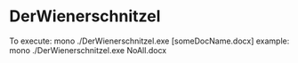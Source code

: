 DerWienerschnitzel
==================


To execute: mono ./DerWienerschnitzel.exe [someDocName.docx]
example:
 mono ./DerWienerschnitzel.exe NoAll.docx